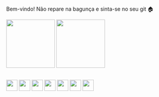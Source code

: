 Bem-vindo! Não repare na bagunça e sinta-se no seu git 🏠


<div>
<img height="130" src="https://github-readme-stats.vercel.app/api?username=guisdarocha&show_icons=true&theme=dark" />
<img height="130" src=https://github-readme-stats.vercel.app/api/top-langs/?username=guisdarocha&layout=compact&theme=dark />
</div>

## 

<div margin-top=10px >
<img height="30" src="https://cdn.jsdelivr.net/gh/devicons/devicon/icons/typescript/typescript-original.svg" />
<img height="30" src="https://cdn.jsdelivr.net/gh/devicons/devicon/icons/javascript/javascript-original.svg"/>
<img height="30"  src="https://cdn.jsdelivr.net/gh/devicons/devicon/icons/html5/html5-original.svg" />
<img height="30" src="https://cdn.jsdelivr.net/gh/devicons/devicon/icons/css3/css3-original.svg" />
<img height="30" src="https://cdn.jsdelivr.net/gh/devicons/devicon/icons/react/react-original.svg" />
<img height="30" src="https://cdn.jsdelivr.net/gh/devicons/devicon/icons/vuejs/vuejs-original.svg" />
<img height="30" src="https://cdn.jsdelivr.net/gh/devicons/devicon@v2.15.1/devicon.min.css" />   
</div>
      
          
